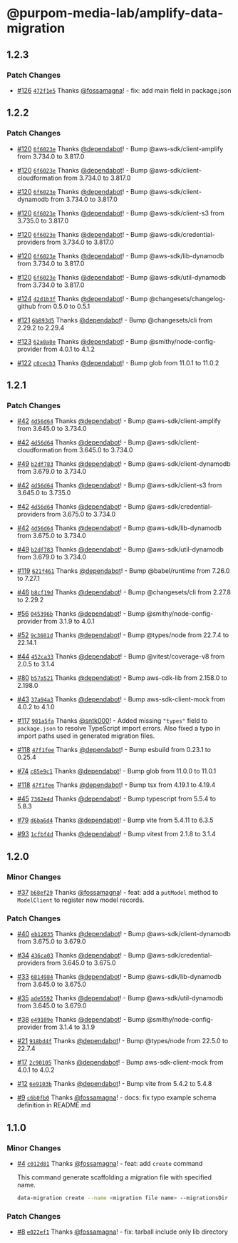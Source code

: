 # @purpom-media-lab/amplify-data-migration

## 1.2.3

### Patch Changes

- [#126](https://github.com/purpom-media-lab/amplify-data-migration/pull/126) [`472f1e5`](https://github.com/purpom-media-lab/amplify-data-migration/commit/472f1e575cb851cd28c8704f4be2c8354959959b) Thanks [@fossamagna](https://github.com/fossamagna)! - fix: add main field in package.json

## 1.2.2

### Patch Changes

- [#120](https://github.com/purpom-media-lab/amplify-data-migration/pull/120) [`6f6023e`](https://github.com/purpom-media-lab/amplify-data-migration/commit/6f6023ee1fff52fe341f0a95231708533f64aceb) Thanks [@dependabot](https://github.com/apps/dependabot)! - Bump @aws-sdk/client-amplify from 3.734.0 to 3.817.0

- [#120](https://github.com/purpom-media-lab/amplify-data-migration/pull/120) [`6f6023e`](https://github.com/purpom-media-lab/amplify-data-migration/commit/6f6023ee1fff52fe341f0a95231708533f64aceb) Thanks [@dependabot](https://github.com/apps/dependabot)! - Bump @aws-sdk/client-cloudformation from 3.734.0 to 3.817.0

- [#120](https://github.com/purpom-media-lab/amplify-data-migration/pull/120) [`6f6023e`](https://github.com/purpom-media-lab/amplify-data-migration/commit/6f6023ee1fff52fe341f0a95231708533f64aceb) Thanks [@dependabot](https://github.com/apps/dependabot)! - Bump @aws-sdk/client-dynamodb from 3.734.0 to 3.817.0

- [#120](https://github.com/purpom-media-lab/amplify-data-migration/pull/120) [`6f6023e`](https://github.com/purpom-media-lab/amplify-data-migration/commit/6f6023ee1fff52fe341f0a95231708533f64aceb) Thanks [@dependabot](https://github.com/apps/dependabot)! - Bump @aws-sdk/client-s3 from 3.735.0 to 3.817.0

- [#120](https://github.com/purpom-media-lab/amplify-data-migration/pull/120) [`6f6023e`](https://github.com/purpom-media-lab/amplify-data-migration/commit/6f6023ee1fff52fe341f0a95231708533f64aceb) Thanks [@dependabot](https://github.com/apps/dependabot)! - Bump @aws-sdk/credential-providers from 3.734.0 to 3.817.0

- [#120](https://github.com/purpom-media-lab/amplify-data-migration/pull/120) [`6f6023e`](https://github.com/purpom-media-lab/amplify-data-migration/commit/6f6023ee1fff52fe341f0a95231708533f64aceb) Thanks [@dependabot](https://github.com/apps/dependabot)! - Bump @aws-sdk/lib-dynamodb from 3.734.0 to 3.817.0

- [#120](https://github.com/purpom-media-lab/amplify-data-migration/pull/120) [`6f6023e`](https://github.com/purpom-media-lab/amplify-data-migration/commit/6f6023ee1fff52fe341f0a95231708533f64aceb) Thanks [@dependabot](https://github.com/apps/dependabot)! - Bump @aws-sdk/util-dynamodb from 3.734.0 to 3.817.0

- [#124](https://github.com/purpom-media-lab/amplify-data-migration/pull/124) [`42d1b3f`](https://github.com/purpom-media-lab/amplify-data-migration/commit/42d1b3f2f0d21d8e0f27e0f59a1232b552f17b3a) Thanks [@dependabot](https://github.com/apps/dependabot)! - Bump @changesets/changelog-github from 0.5.0 to 0.5.1

- [#121](https://github.com/purpom-media-lab/amplify-data-migration/pull/121) [`6b893d5`](https://github.com/purpom-media-lab/amplify-data-migration/commit/6b893d56b925141b41f3fc96625c525b0380bcbb) Thanks [@dependabot](https://github.com/apps/dependabot)! - Bump @changesets/cli from 2.29.2 to 2.29.4

- [#123](https://github.com/purpom-media-lab/amplify-data-migration/pull/123) [`62a8a8e`](https://github.com/purpom-media-lab/amplify-data-migration/commit/62a8a8eca36440611bdc5b57bcbb6e6946265b97) Thanks [@dependabot](https://github.com/apps/dependabot)! - Bump @smithy/node-config-provider from 4.0.1 to 4.1.2

- [#122](https://github.com/purpom-media-lab/amplify-data-migration/pull/122) [`c0cecb3`](https://github.com/purpom-media-lab/amplify-data-migration/commit/c0cecb3c1dc0f1138ccc349ca6f691e60294a6cb) Thanks [@dependabot](https://github.com/apps/dependabot)! - Bump glob from 11.0.1 to 11.0.2

## 1.2.1

### Patch Changes

- [#42](https://github.com/purpom-media-lab/amplify-data-migration/pull/42) [`4d56d64`](https://github.com/purpom-media-lab/amplify-data-migration/commit/4d56d64b72e3a54ad784a2e903bedabb116c51fa) Thanks [@dependabot](https://github.com/apps/dependabot)! - Bump @aws-sdk/client-amplify from 3.645.0 to 3.734.0

- [#42](https://github.com/purpom-media-lab/amplify-data-migration/pull/42) [`4d56d64`](https://github.com/purpom-media-lab/amplify-data-migration/commit/4d56d64b72e3a54ad784a2e903bedabb116c51fa) Thanks [@dependabot](https://github.com/apps/dependabot)! - Bump @aws-sdk/client-cloudformation from 3.645.0 to 3.734.0

- [#49](https://github.com/purpom-media-lab/amplify-data-migration/pull/49) [`b2df783`](https://github.com/purpom-media-lab/amplify-data-migration/commit/b2df7831fe468205ca40222edf95f7ab19c91952) Thanks [@dependabot](https://github.com/apps/dependabot)! - Bump @aws-sdk/client-dynamodb from 3.679.0 to 3.734.0

- [#42](https://github.com/purpom-media-lab/amplify-data-migration/pull/42) [`4d56d64`](https://github.com/purpom-media-lab/amplify-data-migration/commit/4d56d64b72e3a54ad784a2e903bedabb116c51fa) Thanks [@dependabot](https://github.com/apps/dependabot)! - Bump @aws-sdk/client-s3 from 3.645.0 to 3.735.0

- [#42](https://github.com/purpom-media-lab/amplify-data-migration/pull/42) [`4d56d64`](https://github.com/purpom-media-lab/amplify-data-migration/commit/4d56d64b72e3a54ad784a2e903bedabb116c51fa) Thanks [@dependabot](https://github.com/apps/dependabot)! - Bump @aws-sdk/credential-providers from 3.675.0 to 3.734.0

- [#42](https://github.com/purpom-media-lab/amplify-data-migration/pull/42) [`4d56d64`](https://github.com/purpom-media-lab/amplify-data-migration/commit/4d56d64b72e3a54ad784a2e903bedabb116c51fa) Thanks [@dependabot](https://github.com/apps/dependabot)! - Bump @aws-sdk/lib-dynamodb from 3.675.0 to 3.734.0

- [#49](https://github.com/purpom-media-lab/amplify-data-migration/pull/49) [`b2df783`](https://github.com/purpom-media-lab/amplify-data-migration/commit/b2df7831fe468205ca40222edf95f7ab19c91952) Thanks [@dependabot](https://github.com/apps/dependabot)! - Bump @aws-sdk/util-dynamodb from 3.679.0 to 3.734.0

- [#119](https://github.com/purpom-media-lab/amplify-data-migration/pull/119) [`621f461`](https://github.com/purpom-media-lab/amplify-data-migration/commit/621f461618afb2984984c93a01b2db4ad7ee3233) Thanks [@dependabot](https://github.com/apps/dependabot)! - Bump @babel/runtime from 7.26.0 to 7.27.1

- [#46](https://github.com/purpom-media-lab/amplify-data-migration/pull/46) [`b8cf19d`](https://github.com/purpom-media-lab/amplify-data-migration/commit/b8cf19d84e3dd46a4b6511b0304a7b0510b2a43f) Thanks [@dependabot](https://github.com/apps/dependabot)! - Bump @changesets/cli from 2.27.8 to 2.29.2

- [#56](https://github.com/purpom-media-lab/amplify-data-migration/pull/56) [`045396b`](https://github.com/purpom-media-lab/amplify-data-migration/commit/045396b92c03d06ec4c0a4c3e0cc6e853b1aecdd) Thanks [@dependabot](https://github.com/apps/dependabot)! - Bump @smithy/node-config-provider from 3.1.9 to 4.0.1

- [#52](https://github.com/purpom-media-lab/amplify-data-migration/pull/52) [`9c3601d`](https://github.com/purpom-media-lab/amplify-data-migration/commit/9c3601ddc69b5e3c3aaf4bf45826f361682f7595) Thanks [@dependabot](https://github.com/apps/dependabot)! - Bump @types/node from 22.7.4 to 22.14.1

- [#44](https://github.com/purpom-media-lab/amplify-data-migration/pull/44) [`452ca33`](https://github.com/purpom-media-lab/amplify-data-migration/commit/452ca333eabd9a2a282ba015b37dd6725e040e6c) Thanks [@dependabot](https://github.com/apps/dependabot)! - Bump @vitest/coverage-v8 from 2.0.5 to 3.1.4

- [#80](https://github.com/purpom-media-lab/amplify-data-migration/pull/80) [`b57a521`](https://github.com/purpom-media-lab/amplify-data-migration/commit/b57a5219244536df4d25eba8cd7cf5257f52eda3) Thanks [@dependabot](https://github.com/apps/dependabot)! - Bump aws-cdk-lib from 2.158.0 to 2.198.0

- [#43](https://github.com/purpom-media-lab/amplify-data-migration/pull/43) [`37a94a3`](https://github.com/purpom-media-lab/amplify-data-migration/commit/37a94a3d859cab04a03b4022a439fd62a3c196c8) Thanks [@dependabot](https://github.com/apps/dependabot)! - Bump aws-sdk-client-mock from 4.0.2 to 4.1.0

- [#117](https://github.com/purpom-media-lab/amplify-data-migration/pull/117) [`901a5fa`](https://github.com/purpom-media-lab/amplify-data-migration/commit/901a5fafdfdf9e5897533606564cc73f74c7d63d) Thanks [@sntk000](https://github.com/sntk000)! - Added missing `"types"` field to `package.json` to resolve TypeScript import errors. Also fixed a typo in import paths used in generated migration files.

- [#118](https://github.com/purpom-media-lab/amplify-data-migration/pull/118) [`47f1fee`](https://github.com/purpom-media-lab/amplify-data-migration/commit/47f1fee7fa8a22bbd43e87eeac800b1186cd4f71) Thanks [@dependabot](https://github.com/apps/dependabot)! - Bump esbuild from 0.23.1 to 0.25.4

- [#74](https://github.com/purpom-media-lab/amplify-data-migration/pull/74) [`c85e9c1`](https://github.com/purpom-media-lab/amplify-data-migration/commit/c85e9c1295bae5eb4089c514bbc215b77c90f813) Thanks [@dependabot](https://github.com/apps/dependabot)! - Bump glob from 11.0.0 to 11.0.1

- [#118](https://github.com/purpom-media-lab/amplify-data-migration/pull/118) [`47f1fee`](https://github.com/purpom-media-lab/amplify-data-migration/commit/47f1fee7fa8a22bbd43e87eeac800b1186cd4f71) Thanks [@dependabot](https://github.com/apps/dependabot)! - Bump tsx from 4.19.1 to 4.19.4

- [#45](https://github.com/purpom-media-lab/amplify-data-migration/pull/45) [`7362e4d`](https://github.com/purpom-media-lab/amplify-data-migration/commit/7362e4d7f997671d2884b7551d4e819b12c085bc) Thanks [@dependabot](https://github.com/apps/dependabot)! - Bump typescript from 5.5.4 to 5.8.3

- [#79](https://github.com/purpom-media-lab/amplify-data-migration/pull/79) [`d6ba6d4`](https://github.com/purpom-media-lab/amplify-data-migration/commit/d6ba6d4d2ccad36fef64984e94734d7ad59d398a) Thanks [@dependabot](https://github.com/apps/dependabot)! - Bump vite from 5.4.11 to 6.3.5

- [#93](https://github.com/purpom-media-lab/amplify-data-migration/pull/93) [`1cfbf4d`](https://github.com/purpom-media-lab/amplify-data-migration/commit/1cfbf4ddba61e6bc940f10d6ece3461789991107) Thanks [@dependabot](https://github.com/apps/dependabot)! - Bump vitest from 2.1.8 to 3.1.4

## 1.2.0

### Minor Changes

- [#37](https://github.com/purpom-media-lab/amplify-data-migration/pull/37) [`b68ef29`](https://github.com/purpom-media-lab/amplify-data-migration/commit/b68ef29f4d2cb09d7c098ed810e4dc0029533d6b) Thanks [@fossamagna](https://github.com/fossamagna)! - feat: add a `putModel` method to `ModelClient` to register new model records.

### Patch Changes

- [#40](https://github.com/purpom-media-lab/amplify-data-migration/pull/40) [`eb12035`](https://github.com/purpom-media-lab/amplify-data-migration/commit/eb120351108bb1219c88eab85135124c90c18185) Thanks [@dependabot](https://github.com/apps/dependabot)! - Bump @aws-sdk/client-dynamodb from 3.675.0 to 3.679.0

- [#34](https://github.com/purpom-media-lab/amplify-data-migration/pull/34) [`436ca03`](https://github.com/purpom-media-lab/amplify-data-migration/commit/436ca03b117d9ba2b50313a83cc5911d18ef791d) Thanks [@dependabot](https://github.com/apps/dependabot)! - Bump @aws-sdk/credential-providers from 3.645.0 to 3.675.0

- [#33](https://github.com/purpom-media-lab/amplify-data-migration/pull/33) [`6814984`](https://github.com/purpom-media-lab/amplify-data-migration/commit/681498471ec8e2ee514f9428c761ab80236003de) Thanks [@dependabot](https://github.com/apps/dependabot)! - Bump @aws-sdk/lib-dynamodb from 3.645.0 to 3.675.0

- [#35](https://github.com/purpom-media-lab/amplify-data-migration/pull/35) [`ade5592`](https://github.com/purpom-media-lab/amplify-data-migration/commit/ade5592bc39e86329bcecbfc3fdff6a864cf33ec) Thanks [@dependabot](https://github.com/apps/dependabot)! - Bump @aws-sdk/util-dynamodb from 3.645.0 to 3.679.0

- [#38](https://github.com/purpom-media-lab/amplify-data-migration/pull/38) [`e49109e`](https://github.com/purpom-media-lab/amplify-data-migration/commit/e49109e18e1df9cb62b6fa089d3f574662243814) Thanks [@dependabot](https://github.com/apps/dependabot)! - Bump @smithy/node-config-provider from 3.1.4 to 3.1.9

- [#21](https://github.com/purpom-media-lab/amplify-data-migration/pull/21) [`918bd4f`](https://github.com/purpom-media-lab/amplify-data-migration/commit/918bd4f8ae41f0d47db9467791e3de4ba74f2d78) Thanks [@dependabot](https://github.com/apps/dependabot)! - Bump @types/node from 22.5.0 to 22.7.4

- [#17](https://github.com/purpom-media-lab/amplify-data-migration/pull/17) [`2c90105`](https://github.com/purpom-media-lab/amplify-data-migration/commit/2c90105cad0b6441456738fda842789e902bf073) Thanks [@dependabot](https://github.com/apps/dependabot)! - Bump aws-sdk-client-mock from 4.0.1 to 4.0.2

- [#12](https://github.com/purpom-media-lab/amplify-data-migration/pull/12) [`6e9103b`](https://github.com/purpom-media-lab/amplify-data-migration/commit/6e9103bb409552f10fc3f79260c05b894d1ac8a4) Thanks [@dependabot](https://github.com/apps/dependabot)! - Bump vite from 5.4.2 to 5.4.8

- [#9](https://github.com/purpom-media-lab/amplify-data-migration/pull/9) [`c6b0fb0`](https://github.com/purpom-media-lab/amplify-data-migration/commit/c6b0fb01e8c11638e0fed5db52a42ac90710c95d) Thanks [@fossamagna](https://github.com/fossamagna)! - docs: fix typo example schema definition in README.md

## 1.1.0

### Minor Changes

- [#4](https://github.com/purpom-media-lab/amplify-data-migration/pull/4) [`c012d81`](https://github.com/purpom-media-lab/amplify-data-migration/commit/c012d817d296c59345c2f6a1278afa6dac39308d) Thanks [@fossamagna](https://github.com/fossamagna)! - feat: add `create` command

  This command generate scaffolding a migration file with specified name.

  ```sh
  data-migration create --name <migration file name> --migrationsDir <path to migration file directory>
  ```

### Patch Changes

- [#8](https://github.com/purpom-media-lab/amplify-data-migration/pull/8) [`e022ef1`](https://github.com/purpom-media-lab/amplify-data-migration/commit/e022ef1d967deaa8b5ed8f3ceddc583400f40bb7) Thanks [@fossamagna](https://github.com/fossamagna)! - fix: tarball include only lib directory
